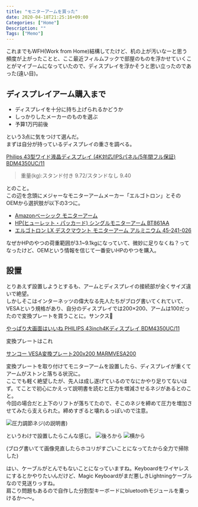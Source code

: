 ```yaml
---
title: "モニターアームを買った"
date: 2020-04-18T21:25:16+09:00
Categories: ["Home"]
Description: ""
Tags: ["Memo"]
---
```


これまでもWFH(Work from Home)結構してたけど、机の上が汚いなーと思う頻度が上がったことと、ここ最近フィルムフックで部屋のものを浮かせていくことがマイブームになっていたので、ディスプレイを浮かそうと思い立ったのであった(遠い目)。

## ディスプレイアーム購入まで
- ディスプレイを十分に持ち上げられるかどうか
- しっかりしたメーカーのものを選ぶ
- 予算1万円前後

という3点に気をつけて選んだ。  
まずは自分が持っているディスプレイの重さを調べる。

[Philips 43型ワイド液晶ディスプレイ (4K対応/IPSパネル/5年間フル保証) BDM4350UC/11](https://amzn.to/2XKWnDF)

>重量(kg):スタンド付き 9.72/スタンドなし 9.40

とのこと。  
この辺を念頭にメジャーなモニターアームメーカー「エルゴトロン」とそのOEMから選択肢が以下の3つに。

- [Amazonベーシック モニターアーム](https://amzn.to/3aeCc3r)
- [HP(ヒューレット・パッカード) シングルモニターアーム BT861AA](https://amzn.to/2KjevMM)
- [エルゴトロン LX デスクマウント モニターアーム アルミニウム 45-241-026](https://amzn.to/2VGxJRM)

なぜかHPのやつの荷重範囲が3.1~9.1kgになっていて、微妙に足りなくね？ってなったけど、OEMという情報を信じて一番安いHPのやつを購入。  

## 設置

とりあえず設置しようとするも、アームとディスプレイの接続部が全くサイズ違いで絶望。  
しかしそこはインターネッツの偉大なる先人たちがブログ書いてくれていて、VESAという規格があり、自分のディスプレイでは200×200、アームは100だったので変換プレートを買うことに。サンクス🙏  

[やっぱり大画面はいいね PHILIPS 43inch4Kディスプレイ BDM4350UC/11](https://ameblo.jp/isaolink/entry-12216444062.html)

変換プレートはこれ

[サンコー VESA変換プレート200x200 MARMVESA200](https://amzn.to/2Kd4UqP)

変換プレートを取り付けてモニターアームを設置したら、ディスプレイが重くてアームがストンと落ちる状況に。  
ここでも軽く絶望したが、先人は成し遂げているのでなにかやり足りてないはず。てことで初心にかえって説明書を読むと圧力を増減させるネジがあるとのこと。  
今回の場合だと上下のリフトが落ちてたので、そこのネジを締めて圧力を増加させてみたら支えられた。締めすぎると壊れるっぽいので注意。

![圧力調節ネジ(の説明書)](/monitor_arm/info.jpg)

というわけで設置したらこんな感じ。
![後ろから](/monitor_arm/back.jpg)
![横から](/monitor_arm/side.jpg)

(ブログ書いてて画像見直したらホコリがすごいことになってたから全力で掃除した)

はい、ケーブルがとんでもないことになっていますね。Keyboardをワイヤレスにするとかやりたいんだけど、Magic Keyboardがまだ悪しきLightningケーブルなので見送りっすね。  
肩こり問題もあるので自作した分割型キーボードにbluetoothモジュールを乗っけるか〜〜。
